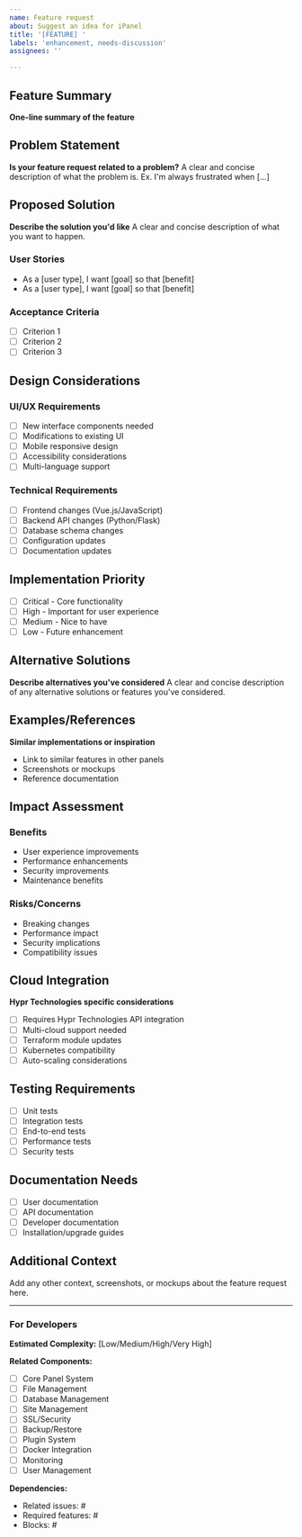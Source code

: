 ```yaml
---
name: Feature request
about: Suggest an idea for iPanel
title: '[FEATURE] '
labels: 'enhancement, needs-discussion'
assignees: ''

---
```


## Feature Summary
**One-line summary of the feature**

## Problem Statement
**Is your feature request related to a problem?**
A clear and concise description of what the problem is. Ex. I'm always frustrated when [...]

## Proposed Solution
**Describe the solution you'd like**
A clear and concise description of what you want to happen.

### User Stories
- As a [user type], I want [goal] so that [benefit]
- As a [user type], I want [goal] so that [benefit]

### Acceptance Criteria
- [ ] Criterion 1
- [ ] Criterion 2
- [ ] Criterion 3

## Design Considerations

### UI/UX Requirements
- [ ] New interface components needed
- [ ] Modifications to existing UI
- [ ] Mobile responsive design
- [ ] Accessibility considerations
- [ ] Multi-language support

### Technical Requirements
- [ ] Frontend changes (Vue.js/JavaScript)
- [ ] Backend API changes (Python/Flask)
- [ ] Database schema changes
- [ ] Configuration updates
- [ ] Documentation updates

## Implementation Priority
- [ ] Critical - Core functionality
- [ ] High - Important for user experience
- [ ] Medium - Nice to have
- [ ] Low - Future enhancement

## Alternative Solutions
**Describe alternatives you've considered**
A clear and concise description of any alternative solutions or features you've considered.

## Examples/References
**Similar implementations or inspiration**
- Link to similar features in other panels
- Screenshots or mockups
- Reference documentation

## Impact Assessment

### Benefits
- User experience improvements
- Performance enhancements
- Security improvements
- Maintenance benefits

### Risks/Concerns
- Breaking changes
- Performance impact
- Security implications
- Compatibility issues

## Cloud Integration
**Hypr Technologies specific considerations**
- [ ] Requires Hypr Technologies API integration
- [ ] Multi-cloud support needed
- [ ] Terraform module updates
- [ ] Kubernetes compatibility
- [ ] Auto-scaling considerations

## Testing Requirements
- [ ] Unit tests
- [ ] Integration tests
- [ ] End-to-end tests
- [ ] Performance tests
- [ ] Security tests

## Documentation Needs
- [ ] User documentation
- [ ] API documentation
- [ ] Developer documentation
- [ ] Installation/upgrade guides

## Additional Context
Add any other context, screenshots, or mockups about the feature request here.

---

### For Developers
**Estimated Complexity:** [Low/Medium/High/Very High]

**Related Components:**
- [ ] Core Panel System
- [ ] File Management
- [ ] Database Management
- [ ] Site Management
- [ ] SSL/Security
- [ ] Backup/Restore
- [ ] Plugin System
- [ ] Docker Integration
- [ ] Monitoring
- [ ] User Management

**Dependencies:**
- Related issues: #
- Required features: #
- Blocks: #
